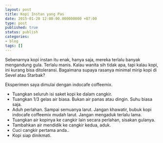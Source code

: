 ```yaml
---
layout: post
title: Kopi Instan yang Pas
date: 2015-01-20 12:00:00.000000000 +07:00
type: post
published: true
status: publish
categories:
- blog
tags: []
---
```


Sebenarnya kopi instan itu enak, hanya saja, mereka terlalu banyak mengandung gula. Terlalu manis. Kalau wanita sih tidak apa, tapi kalau kopi, ini kurang bisa ditoleransi. Bagaimana supaya rasanya minimal mirip kopi di Sevel atau Starbak?

Eksperimen saya dimulai dengan indocafe coffeemix.

- Tuangkan seluruh isi saket kopi ke dalam cangkir.
- Tuangkan 1/3 gelas air biasa. Bukan air panas atau dingin. Suhu biasa saja.
- Aduh perlahan. Sampai semuanya larut. Jangan khawatir, bubuk kopi indocafe coffeemix mudah larut. Jangan mengaduk terlalu lama.
- Tuangkan air kopinya ke cangkir lain secara perlahan, sisakan gulanya.
- Tambahkan air mendidik ke cangkir kedua, aduk.
- Cuci cangkir pertama anda..
- Kopi siap dinikmati.
